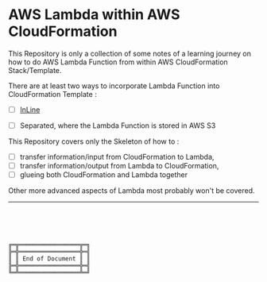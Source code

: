 # AWS Lambda within AWS CloudFormation

This Repository is only a collection of some notes of a learning journey on how to do AWS Lambda Function from within AWS CloudFormation Stack/Template.



There are at least two ways to incorporate Lambda Function into CloudFormation Template :
- [ ] [InLine](InLine/)
- [ ] Separated, where the Lambda Function is stored in AWS S3



This Repository covers only the Skeleton of how to :
- [ ] transfer information/input from CloudFormation to Lambda,
- [ ] transfer information/output from Lambda to CloudFormation,
- [ ] glueing both CloudFormation and Lambda together

Other more advanced aspects of Lambda most probably won't be covered.



***

<br><br><br>
```
╔═╦═════════════════╦═╗
╠═╬═════════════════╬═╣
║ ║ End of Document ║ ║
╠═╬═════════════════╬═╣
╚═╩═════════════════╩═╝
```
<br><br><br>


